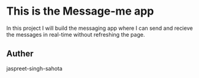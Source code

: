 # This is the Message-me app 

In this project I will build the messaging app where I can send and recieve the messages in real-time without refreshing the page.

## Auther

jaspreet-singh-sahota